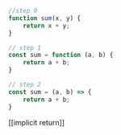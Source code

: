 ```javascript
//step 0
function sum(x, y) {
    return x + y;
}

// step 1
const sum = function (a, b) {
	return a + b;
}

// step 2
const sum = (a, b) => {
	return a + b; 
}
```

[[implicit return]]